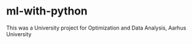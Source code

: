 # ml-with-python
This was a University project for Optimization and Data Analysis, Aarhus University
